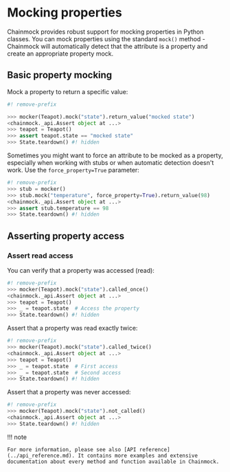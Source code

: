 # Mocking properties

Chainmock provides robust support for mocking properties in Python classes. You can mock properties using the standard `mock()` method - Chainmock will automatically detect that the attribute is a property and create an appropriate property mock.

## Basic property mocking

Mock a property to return a specific value:

```python
#! remove-prefix

>>> mocker(Teapot).mock("state").return_value("mocked state")
<chainmock._api.Assert object at ...>
>>> teapot = Teapot()
>>> assert teapot.state == "mocked state"
>>> State.teardown() #! hidden

```

Sometimes you might want to force an attribute to be mocked as a property, especially when working with stubs or when automatic detection doesn't work. Use the `force_property=True` parameter:

```python
#! remove-prefix
>>> stub = mocker()
>>> stub.mock("temperature", force_property=True).return_value(98)
<chainmock._api.Assert object at ...>
>>> assert stub.temperature == 98
>>> State.teardown() #! hidden

```

## Asserting property access

### Assert read access

You can verify that a property was accessed (read):

```python
#! remove-prefix
>>> mocker(Teapot).mock("state").called_once()
<chainmock._api.Assert object at ...>
>>> teapot = Teapot()
>>> _ = teapot.state  # Access the property
>>> State.teardown() #! hidden

```

Assert that a property was read exactly twice:

```python
#! remove-prefix
>>> mocker(Teapot).mock("state").called_twice()
<chainmock._api.Assert object at ...>
>>> teapot = Teapot()
>>> _ = teapot.state  # First access
>>> _ = teapot.state  # Second access
>>> State.teardown() #! hidden

```

Assert that a property was never accessed:

```python
#! remove-prefix
>>> mocker(Teapot).mock("state").not_called()
<chainmock._api.Assert object at ...>
>>> State.teardown() #! hidden

```

!!! note

    For more information, please see also [API reference](../api_reference.md). It contains more examples and extensive documentation about every method and function available in Chainmock.
